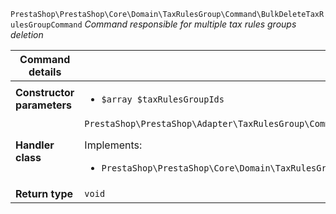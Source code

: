 `PrestaShop\PrestaShop\Core\Domain\TaxRulesGroup\Command\BulkDeleteTaxRulesGroupCommand`
_Command responsible for multiple tax rules groups deletion_

| Command details            |    |
| -------------------------- | -- |
| **Constructor parameters** | <ul> <li>`$array $taxRulesGroupIds`</li> </ul> |
| **Handler class**          | `PrestaShop\PrestaShop\Adapter\TaxRulesGroup\CommandHandler\BulkDeleteTaxRulesGroupHandler`  <p> Implements: </p> <ul>  <li>`PrestaShop\PrestaShop\Core\Domain\TaxRulesGroup\CommandHandler\BulkDeleteTaxRulesGroupHandlerInterface`</li>  |
| **Return type** |  `void`  |
